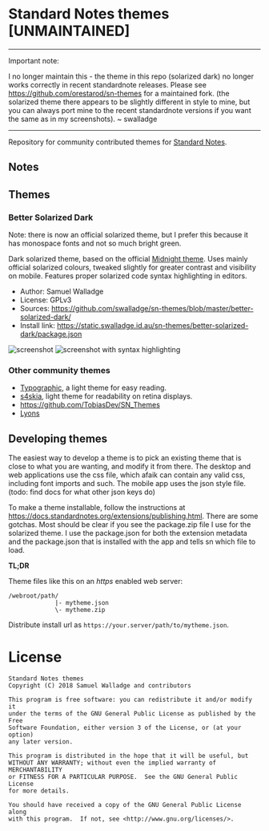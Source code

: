 
# Standard Notes themes [UNMAINTAINED]

---

Important note:

I no longer maintain this - the theme in this repo (solarized dark) no longer
works correctly in recent standardnote releases. Please see
<https://github.com/orestarod/sn-themes> for a maintained fork. (the solarized
theme there appears to be slightly different in style to mine, but you can
always port mine to the recent standardnote versions if you want the same as in
my screenshots). ~ swalladge

---


Repository for community contributed themes for [Standard Notes](https://standardnotes.org/).

## Notes

## Themes

### Better Solarized Dark

Note: there is now an official solarized theme, but I prefer this because it has
monospace fonts and not so much bright green.

Dark solarized theme, based on the official [Midnight theme](https://standardnotes.org/extensions/midnight).
Uses mainly official solarized colours, tweaked slightly for greater contrast
and visibility on mobile.  Features proper solarized code syntax highlighting
in editors.

- Author: Samuel Walladge
- License: GPLv3
- Sources: <https://github.com/swalladge/sn-themes/blob/master/better-solarized-dark/>
- Install link: <https://static.swalladge.id.au/sn-themes/better-solarized-dark/package.json>

![screenshot](./images/solarized-dark-screenshot.png)
![screenshot with syntax highlighting](./images/solarized-dark-screenshot-syntax.png)


### Other community themes

- [Typographic](https://github.com/sancho-one/sn-themes), a light theme for easy reading.
- [s4skia](https://github.com/flowinho/s4skia), light theme for readability on retina displays.
- <https://github.com/TobiasDev/SN_Themes>
- [Lyons](https://github.com/jamesjlyons/Lyons)


## Developing themes

The easiest way to develop a theme is to pick an existing theme that is
close to what you are wanting, and modify it from there. The desktop and web
applications use the css file, which afaik can contain any valid css, including
font imports and such. The mobile app uses the json style file. (todo: find
docs for what other json keys do)


To make a theme installable, follow the instructions at
<https://docs.standardnotes.org/extensions/publishing.html>.  There are some
gotchas. Most should be clear if you see the package.zip file I use for the
solarized theme. I use the package.json for both the extension metadata and the
package.json that is installed with the app and tells sn which file to load.

__TL;DR__

Theme files like this on an _https_ enabled web server:

```
/webroot/path/
             |- mytheme.json
             \- mytheme.zip
```

Distribute install url as `https://your.server/path/to/mytheme.json`.



# License

    Standard Notes themes
    Copyright (C) 2018 Samuel Walladge and contributors

    This program is free software: you can redistribute it and/or modify it
    under the terms of the GNU General Public License as published by the Free
    Software Foundation, either version 3 of the License, or (at your option)
    any later version.

    This program is distributed in the hope that it will be useful, but
    WITHOUT ANY WARRANTY; without even the implied warranty of MERCHANTABILITY
    or FITNESS FOR A PARTICULAR PURPOSE.  See the GNU General Public License
    for more details.

    You should have received a copy of the GNU General Public License along
    with this program.  If not, see <http://www.gnu.org/licenses/>.
